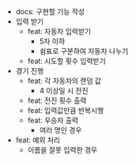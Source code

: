 - docs: 구현할 기능 작성
- 입력 받기
    - feat: 자동차 입력받기
        - 5자 이하
        - 쉼표로 구분하여 자동차 나누기
    - feat: 시도할 횟수 입력받기
- 경기 진행
    - feat: 각 자동차의 랜덤 값
        - 4 이상일 시 전진
    - feat: 전진 횟수 출력
    - feat: 입력값만큼 반복시행
    - feat: 우승자 출력
        - 여러 명인 경우
- feat: 예외 처리
    - 이름을 잘못 입력한 경우